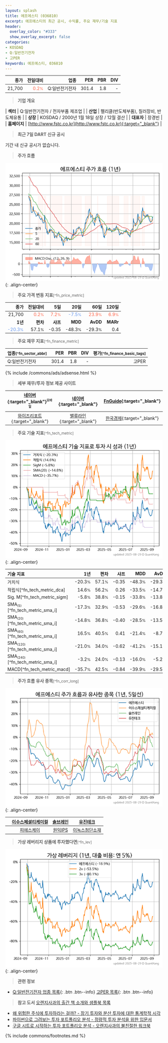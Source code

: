 ```yaml
---
layout: splash
title: 에프에스티 (036810)
excerpt: 에프에스티의 최근 공시, 수익률, 주요 재무/기술 지표
header:
  overlay_color: "#333"
  show_overlay_excerpt: false
categories:
- KOSDAQ
- Q:일반전기전자
- 고PER
keywords: 에프에스티, 036810
---
```


| **종가** | **전일대비** | **업종** | **PER** | **PBR** | **DIV** |
| -------: | -----------: | -------: | ------: | ------: | ------: |
| 21,700 | <span style="color: tomato">0.2<small>%</small></span> | Q:일반전기전자 | 301.4 | 1.8 | - |

<!-- more -->


> **기업 개요**<a id="company"></a>

| <span style="white-space:nowrap;">**섹터**</span> | Q:일반전기전자 / 전자부품 제조업 |
| <span style="white-space:nowrap;">**산업**</span> | 펠리클(반도체부품), 칠러장비, 반도체유통 |
| <span style="white-space:nowrap;">**상장**</span> | KOSDAQ / 2000년 1월 18일 상장 / 12월 결산 |
| <span style="white-space:nowrap;">**대표자**</span> | 장경빈 |
| <span style="white-space:nowrap;">**홈페이지**</span> | [http://www.fstc.co.kr](http://www.fstc.co.kr){:target="_blank"} |


> **최근 7일 DART 신규 공시**<a id="dart"></a>

기간 내 신규 공시가 없습니다.


> **주가 흐름**<a id="price"></a>

![036810](/stock/images/036810.png){: .align-center}


> **주요 가격 변동 지표**<small>[^fn_price_metric]</small>

| **종가** | **전일대비** | **5일** | **20일** | **60일** | **120일** |
| -------: | -----------: | ------: | -------: | -------: | --------: |
| 21,700 | <span style="color: tomato">0.2<small>%</small></span> | <span style="color: tomato">7.2<small>%</small></span> | <span style="color: cornflowerblue">-7.5<small>%</small></span> | <span style="color: tomato">23.9<small>%</small></span> | <span style="color: tomato">6.9<small>%</small></span> |
| **1년** | **편차** | **샤프** | **MDD** | **AvDD** | **MARr** |
| <span style="color: cornflowerblue">-20.3<small>%</small></span> | 57.1<small>%</small> | -0.35 | -48.3<small>%</small> | -29.3<small>%</small> | 0.4 |


> **주요 재무 지표**<small>[^fn_finance_metric]</small>

| **업종**<small>[^fn_sector_abbr]</small> | **PER** | **PBR** | **DIV** | **평가**<small>[^fn_finance_basic_tags]</small> |
| :--------------------------------------- | ------: | ------: | ------: | ----------------------------------------------: |
| Q:일반전기전자 | 301.4 | 1.8 | - | 고PER |



{% include /commons/ads/adsense.html %}

> **세부 재무/투자 정보 제공 사이트**

| [네이버](https://m.stock.naver.com/domestic/stock/036810/finance/summary){:target="_blank"}<sup><small>모바일</small></sup> | [네이버](https://finance.naver.com/item/coinfo.naver?code=036810){:target="_blank"} | [FnGuide](https://comp.fnguide.com/SVO2/ASP/SVD_Invest.asp?gicode=A036810&MenuYn=Y){:target="_blank"} |
| :---: | :---: | :---: |
| [와이즈리포트](https://comp.wisereport.co.kr/company/c1040001.aspx?cmp_cd=036810){:target="_blank"} | [밸류라인](https://www.valueline.co.kr/finance/summary/036810){:target="_blank"} | [한국경제](https://markets.hankyung.com/stock/036810/financial-summary){:target="_blank"} |


> **주요 기술 지표**<small>[^fn_tech_metric]</small>


![036810](/stock/images/036810_tech.png){: .align-center}

| **기술 지표** | **1년** | **편차** | **샤프** | **MDD** | **AvDD** |
| :------------ | ------: | -----------: | -------: | ------: | -------: |
| 거치식 | -20.3<small>%</small> | 57.1<small>%</small> | -0.35 | -48.3<small>%</small> | -29.3<small>%</small> |
| 적립식[^fn_tech_metric_dca] | 14.6<small>%</small> | 56.2<small>%</small> | 0.26 | -33.5<small>%</small> | -14.7<small>%</small> |
| Sig. M[^fn_tech_metric_sigm] | -5.8<small>%</small> | 38.8<small>%</small> | -0.15 | -33.8<small>%</small> | -13.8<small>%</small> |
| SMA<small><sub>(5)</sub></small>[^fn_tech_metric_sma_i] | -17.3<small>%</small> | 32.9<small>%</small> | -0.53 | -29.6<small>%</small> | -16.8<small>%</small> |
| SMA<small><sub>(20)</sub></small>[^fn_tech_metric_sma_i] | -14.8<small>%</small> | 36.8<small>%</small> | -0.40 | -28.5<small>%</small> | -13.5<small>%</small> |
| SMA<small><sub>(60)</sub></small>[^fn_tech_metric_sma_i] | 16.5<small>%</small> | 40.5<small>%</small> | 0.41 | -21.4<small>%</small> | -8.7<small>%</small> |
| SMA<small><sub>(120)</sub></small>[^fn_tech_metric_sma_i] | -21.0<small>%</small> | 34.0<small>%</small> | -0.62 | -41.2<small>%</small> | -15.1<small>%</small> |
| SMA<small><sub>(240)</sub></small>[^fn_tech_metric_sma_i] | -3.2<small>%</small> | 24.0<small>%</small> | -0.13 | -16.0<small>%</small> | -5.2<small>%</small> |
| MACD[^fn_tech_metric_macd] | -35.7<small>%</small> | 42.5<small>%</small> | -0.84 | -39.9<small>%</small> | -29.5<small>%</small> |


> **주가 흐름 유사 종목**<a id="corr"></a><small>[^fn_corr_long]</small>

![036810](/stock/images/036810_corr.png){: .align-center}

|       | [이수스페셜티케미컬](/457190/) | [솔브레인](/357780/) | [유진테크](/084370/) |
| :---: | :------------------------------------: | :------------------------------------: | :------------------------------------: |
|       | [피에스케이](/319660/) | [원익IPS](/240810/) | [이녹스첨단소재](/272290/) |


> **가상 레버리지 상품에 투자했다면**<a id="2x"></a><small>[^fn_lev]</small>

![036810](/stock/images/036810_2x.png){: .align-center}


> **관련 정보**

- [Q:일반전기전자 업종 목록](/stats/sector/kosdaq_업종_일반전기전자_종목/){: .btn .btn--info} [고PER 목록](/fn/fn_high_per/){: .btn .btn--info}

> **참고 도서** [오렌지사과의 출간 책 소개와 샘플북 목록](https://kongdori.tistory.com/691)

- [왜 위험한 주식에 투자하라는 걸까? - 장기 투자와 분산 투자에 대한 통계학적 시각](https://kongdori.tistory.com/421)
- [파이썬으로 그려보는 투자 포트폴리오 분석  - 정량적 투자 분석을 위한 입문서](https://kongdori.tistory.com/643)
- [구글 시트로 시작하는 투자 포트폴리오 분석 - 오렌지사과의 불친절한 워크북](https://kongdori.tistory.com/449)


{% include commons/footnotes.md %}